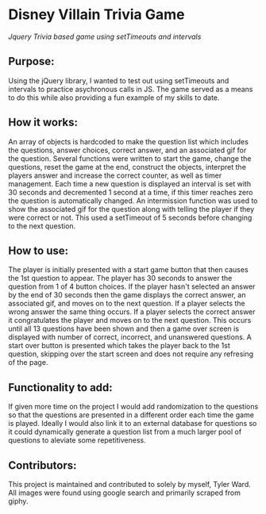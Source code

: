 # Disney Villain Trivia Game

*Jquery Trivia based game using setTimeouts and intervals*

## Purpose:
Using the jQuery library, I wanted to test out using setTimeouts and intervals to practice asychronous calls in JS. The game served as a means to do this while also providing a fun example of my skills to date.

## How it works:
An array of objects is hardcoded to make the question list which includes the questions, answer choices, correct answer, and an associated gif for the question. Several functions were written to start the game, change the questions, reset the game at the end, construct the objects, interpret the players answer and increase the correct counter, as well as timer management. Each time a new question is displayed an interval is set with 30 seconds and decremented 1 second at a time, if this timer reaches zero the question is automatically changed. An intermission function was used to show the associated gif for the question along with telling the player if they were correct or not. This used a setTimeout of 5 seconds before changing to the next question.

## How to use:
The player is initially presented with a start game button that then causes the 1st question to appear. The player has 30 seconds to answer the question from 1 of 4 button choices. If the player hasn't selected an answer by the end of 30 seconds then the game displays the correct answer, an associated gif, and moves on to the next question. If a player selects the wrong answer the same thing occurs. If a player selects the correct answer it congratulates the player and moves on to the next question. This occurs until all 13 questions have been shown and then a game over screen is displayed with number of correct, incorrect, and unanswered questions. A start over button is presented which takes the player back to the 1st question, skipping over the start screen and does not require any refresing of the page.

## Functionality to add:
If given more time on the project I would add randomization to the questions so that the questions are presented in a different order each time the game is played. Ideally I would also link it to an external database for questions so it could dynamically generate a question list from a much larger pool of questions to aleviate some repetitiveness.

## Contributors:
This project is maintained and contributed to solely by myself, Tyler Ward. All images were found using google search and primarily scraped from giphy.
